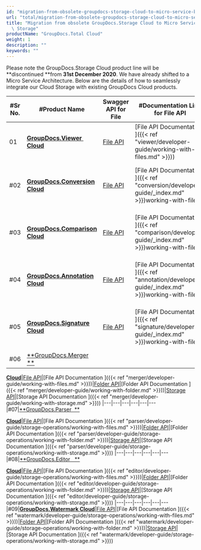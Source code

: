 ```yaml
---
id: "migration-from-obsolete-groupdocs-storage-cloud-to-micro-service-based-cloud-storage"
url: "total/migration-from-obsolete-groupdocs-storage-cloud-to-micro-service-based-cloud-storage"
title: "Migration from obsolete GroupDocs.Storage Cloud to Micro Service based Cloud\
  \ Storage"
productName: "GroupDocs.Total Cloud"
weight: 1
description: ""
keywords: ""
---
```




Please note the GroupDocs.Storage Cloud product line will be **discontinued **from **31st December 2020**. We have already shifted to a Micro Service Architecture. Below are the details of how to seamlessly integrate our Cloud Storage with existing GroupDocs Cloud products.



|#Sr No.|#Product Name|Swagger API for File|#Documentation Link for File API|#Swagger API for Folder|#Documentation Link for Folder API|#Swagger API for Storage|#Documentation Link for Storage API
|---|---|---|---|---|---|---|---
|01|**[GroupDocs.Viewer  Cloud](https://products.groupdocs.cloud/viewer)**|[File API](https://apireference.groupdocs.cloud/viewer/#/File)|[File API Documentation ]({{< ref "viewer/developer-guide/working-with-files.md" >}}))|[Folder API](https://apireference.groupdocs.cloud/viewer/#/Folder)|[Folder API Documentation ]({{< ref "viewer/developer-guide/working-with-folder.md" >}}))|[Storage API](https://apireference.groupdocs.cloud/viewer/#/Storage)|[Storage API Documentation ]({{< ref "viewer/developer-guide/working-with-storage.md" >}}))
|#02|[**GroupDocs.Conversion Cloud**](https://products.groupdocs.cloud/conversion)|[File API](https://apireference.groupdocs.cloud/conversion/#/File)|[File API Documentation ]({{< ref "conversion/developer-guide/_index.md" >}})working-with-files/)|[Folder API](https://apireference.groupdocs.cloud/conversion/#/Folder)|[Folder API Documentation ]({{< ref "conversion/developer-guide/_index.md" >}})working-with-folder/)|[Storage API](https://apireference.groupdocs.cloud/conversion/#/Storage)|[Storage API Documentation ]({{< ref "conversion/developer-guide/_index.md" >}})working-with-storage/)
|#03|[**GroupDocs.Comparison Cloud**](https://products.groupdocs.cloud/comparison)|[File API](https://apireference.groupdocs.cloud/comparison/#/File)|[File API Documentation ]({{< ref "comparison/developer-guide/_index.md" >}})working-with-files/)|[Folder API](https://apireference.groupdocs.cloud/comparison/#/Folder)|[Folder API Documentation ]({{< ref "comparison/developer-guide/_index.md" >}})working-with-folder/)|[Storage API](https://apireference.groupdocs.cloud/comparison/#/Storage)|[Storage API Documentation ]({{< ref "comparison/developer-guide/_index.md" >}})working-with-storage/)
|#04|[**GroupDocs.Annotation Cloud**](https://products.groupdocs.cloud/annotation)|[File API](https://apireference.groupdocs.cloud/annotation/#/File)|[File API Documentation ]({{< ref "annotation/developer-guide/_index.md" >}})working-with-files/)|[Folder API](https://apireference.groupdocs.cloud/annotation/#/Folder)|[Folder API Documentation ]({{< ref "annotation/developer-guide/_index.md" >}})working-with-folder/)|[Storage API](https://apireference.groupdocs.cloud/annotation/#/Storage)|[Storage API Documentation ]({{< ref "annotation/developer-guide/_index.md" >}})working-with-storage/)
|#05|[**GroupDocs.Signature Cloud**](https://products.groupdocs.cloud/signature)|[File API](https://apireference.groupdocs.cloud/signature/#/File)|[File API Documentation ]({{< ref "signature/developer-guide/_index.md" >}})working-with-files/)|[Folder API](https://apireference.groupdocs.cloud/signature/#/Folder)|[Folder API Documentation ]({{< ref "signature/developer-guide/_index.md" >}})working-with-folder/)|[Storage API](https://apireference.groupdocs.cloud/signature/#/Storage)|[Storage API Documentation ]({{< ref "signature/developer-guide/_index.md" >}})working-with-storage/)
|#06|[**GroupDocs.Merger **](https://products.groupdocs.cloud/merger)

[**Cloud**](https://products.groupdocs.cloud/merger)|[File API](https://apireference.groupdocs.cloud/merger/#/File)|[File API Documentation ]({{< ref "merger/developer-guide/working-with-files.md" >}}))|[Folder API](https://apireference.groupdocs.cloud/merger/#/Folder)|[Folder API Documentation ]({{< ref "merger/developer-guide/working-with-folder.md" >}}))|[Storage API](https://apireference.groupdocs.cloud/merger/#/Storage)|[Storage API Documentation ]({{< ref "merger/developer-guide/working-with-storage.md" >}}))
|---|---|---|---|---|---
|#07|[**GroupDocs.Parser  **](https://products.groupdocs.cloud/parser)

[**Cloud**](https://products.groupdocs.cloud/parser)|[File API](https://apireference.groupdocs.cloud/parser/#/File)|[File API Documentation ]({{< ref "parser/developer-guide/storage-operations/working-with-files.md" >}}))|[Folder API](https://apireference.groupdocs.cloud/parser/#/Folder)|[Folder API Documentation ]({{< ref "parser/developer-guide/storage-operations/working-with-folder.md" >}}))|[Storage API](https://apireference.groupdocs.cloud/parser/#/Storage)|[Storage API Documentation ]({{< ref "parser/developer-guide/storage-operations/working-with-storage.md" >}}))
|---|---|---|---|---|---
|#08|[**GroupDocs.Editor   **](https://products.groupdocs.cloud/editor)

[**Cloud**](https://products.groupdocs.cloud/editor)|[File API](https://apireference.groupdocs.cloud/editor/#/File)|[File API Documentation ]({{< ref "editor/developer-guide/storage-operations/working-with-files.md" >}}))|[Folder API](https://apireference.groupdocs.cloud/editor/#/Folder)|[Folder API Documentation ]({{< ref "editor/developer-guide/storage-operations/working-with-folder.md" >}}))|[Storage API](https://apireference.groupdocs.cloud/editor/#/Storage)|[Storage API Documentation ]({{< ref "editor/developer-guide/storage-operations/working-with-storage.md" >}}))
|---|---|---|---|---|---
|#09|[**GroupDocs.Watermark Cloud**](https://products.groupdocs.cloud/watermark)|[File API](https://apireference.groupdocs.cloud/watermark/#/File)|[File API Documentation ]({{< ref "watermark/developer-guide/storage-operations/working-with-files.md" >}}))|[Folder API](https://apireference.aspose.cloud/words/#/File)|[Folder API Documentation ]({{< ref "watermark/developer-guide/storage-operations/working-with-folder.md" >}}))|[Storage API](https://apireference.groupdocs.cloud/watermark/#/Storage)|[Storage API Documentation ]({{< ref "watermark/developer-guide/storage-operations/working-with-storage.md" >}}))

 

